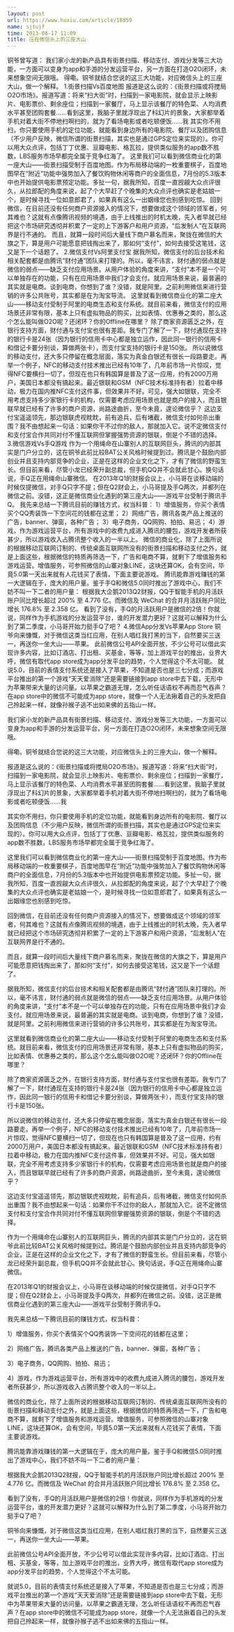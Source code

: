 ```yaml
---
layout: post
url: https://www.huxiu.com/article/18859
name: sjtujf
time: 2013-08-17 11:09
title: 压在微信头上的三座大山
---
```

铜爷曾写道： 我们家小龙的新产品具有街景扫描、移动支付、游戏分发等三大功能，一方面可以变身为app和手游的分发运营平台，另一方面在打造O2O闭环，未来想象空间无限哦。 得嘞。铜爷就结合您说的这三大功能，对应微信头上的三座大山，做一个解释。 1.街景扫描Vs百度地图 报道是这么说的：《街景扫描或将搅局O2O市场》。报道写道：将来“扫大街”时，扫描到一家电影院，就会显示上映影片、电影票价、剩余座位；扫描到一家餐厅，马上显示该餐厅的特色菜、人均消费水平甚至团购套餐……看到这里，我脑子里就浮现出了科幻片的景象，大家都举着手机对着大街不停地扫啊扫的，就为了看场电影或者吃顿便饭……我 其实你不用扫，你只要使用手机的定位功能，就能看到身边所有的电影院、餐厅以及团购信息（不少用户反映，微信所谓的街景扫描，其实也是通过GPS定位来实现的）。你可以用大众点评，包括丁丁优惠、豆瓣电影、格瓦拉，提供类似服务的app数不胜数，LBS服务市场早都完全属于竞争红海了。 这里我们可以看到微信商业化的第一座大山——街景扫描受制于百度地图。作为布局移动端的一枚重要棋子，百度地图早在“附近”功能中强势加入了餐饮购物休闲等商户的全面信息，7月份的5.3版本中也开始提供电影票预定功能。多扯一句，据我所知，百度一直觊觎大众点评很久，从拉郎配的角度来说，起了个大早赶了个晚集的大众点评也确实是老姑娘一个，是时候寻找一位如意郎君了，如果真有这么一出姻缘您也别感到吃惊。 回到微信，在目前还没有任何商户资源接入的情况下，想要做成这个领域的领军者，何其难也？这就有点像腾讯视频的境遇，由于上线推出的时机太晚，先入者早就已经把这个市场研究透彻并积累了一定的上下游客户和用户资源，“后发制人”在互联网界是行不通的。 而且，就算一段时间后大量线下商户慕名而来，聚拢在微信的大旗之下，算是用户可能愿意把钱掏出来了，那如何“支付”，如何去接受这笔钱，这又是下一个话题了。 2.微信支付Vs阿里支付宝 据我所知，微信支付的后台技术和相关配套都是由腾讯“财付通”团队来打理的。所以，毫不讳言，财付通的弱点就是微信的弱点——缺乏支付应用场景。从用户体验的角度来讲，“支付”本不是一个可以单独存在的功能，只有在应用场景中我们才会支付。就应用场景来说，最普遍的其实就是电商。谈到电商，你想到了谁？没错，就是阿里。之前利用微信来进行营销的许多公共账号，其实都是在为淘宝导流。 这里就看到微信商业化的第二座大山——移动支付受制于阿里的电商生态和支付系统。就目前来看，微信支付的应用场景还非常有限，基本上只有虚拟物品的购买，比如表情、优惠券之类的，那么这个怎么能叫做O2O呢？还闭环？你的Offline在哪里？ 除了商家资源匮乏之外，在银行支持方面，财付通与支付宝也很有差距。我专门了解了一下，财付通现在支持的银行卡是24张（因为银行的信用卡中心都是独立运作，因此同一银行的信用卡和借记卡要分别谈，算做两张卡），而支付宝支持的银行卡是150张。 所以说微信的移动支付，还大多只停留在概念层面，落实为真金白银还有很长一段路要走。再举一个例子，NFC的移动支付技术推出已经有10年了，几年前市场一片惊叹，觉得NFC要横扫一切了，但现在也只有韩国算是普及了这一应用，约有2000万用户，美国日本都没有搞起来。最近银联和GSM（NFC技术标准持有者）拉着中移动，极力在国内推NFC支付这件事，但效果并不好。可见，强大如银联，完全不用考虑支持多少家银行卡的机构，仅需要考虑应用场景也就是商户的接入，而且银联早就已经有了许多的商户资源，尚路途曲折，至今未竟，遑论微信乎？ 这边支付宝遥遥领先，那边银联虎视眈眈，前有追兵，后有堵截，微信支付如何杀出重围？我不由想起来一句话：如果你干不过你的敌人，那就加入它。说不定微信支付和支付宝合作共同对付不懂互联网但掌握强势资源的银联，倒是个不错的选择。 3.微信游戏Vs手Q游戏 作为一个用绳命在山寨别人的互联网巨头，腾讯的内部其实是门户分立的，这在铜爷此前比较BAT公关风格时候提到过。腾讯是个鼓励内部创业并且支持内部竞争的企业，正是在这样的企业文化之下，才有了微信的野蛮生长。但目前来看，尽管小龙已经荣升副总裁，但手机QQ并不会就此甘心。换句话说，手Q正在用绳命山寨微信。 在2013年Q1的财报会议上，小马哥在谈移动端的时候仅提微信，对手Q只字不提；但在Q2财会上，小马哥提及手Q两次，并都列在微信之前。没错，这正是微信商业化遇到的第三座大山——游戏平台受制于腾讯手Q。 我先来总结一下腾讯目前的赚钱方式，权当科普： 1）增值服务，你买个表情买个QQ秀装饰一下空间花的钱都在这里； 2）网络广告，腾讯各类产品上推送的广告，banner、弹窗，各种广告； 3）电子商务，QQ网购、拍拍、易迅； 4）游戏，作为游戏运营平台，所有游戏中的收费九成进入腾讯的腰包，游戏开发者所获甚少，所以游戏收入占腾讯整个收入的一半以上。 微信的商业化，除了上面所说的根据移动互联网订制的、传统桌面互联网所没有的街景扫描和移动支付之外，就是上面这些，根据微信的特质再筛选一下，广告和电商不算，就剩下了增值服务和游戏运营。增值服务，可参照微信的山寨对象LINE，这块还算OK，会有空间，毕竟5.0第一天出来就有人花钱买了表情，下面主要说游戏。 腾讯能靠游戏赚钱的第一大逻辑在于，庞大的用户量。鉴于手Q和微信5.0同时推出了游戏中心，我们不妨不叫一下二者的用户量： 根据我大企鹅2013Q2财报，QQ于智能手机的月活跃账户同比增长超过 200% 至 4.776 亿。而微信及 WeChat 的合并月活跃账户同比增长 176.8% 至 2.358 亿。 看到了没有，手Q的月活跃用户是微信的2倍！你就说，同样作为手机游戏的分发运营平台，谁的开发潜力更好？这就可以解释为什么到了第二季度，小马哥开始力挺手Q了吧？ 4.微信App分发Vs苹果App Store 铜爷向来慷慨，对于微信这类当红应用，在别人唱红我打黑的当下，自然要买三送一，再送你一坐大山——苹果。 此前微信公号API全面开放，不少公号可以借此实现许多内容，比如订酒店、打出租、买基金，等等，加上游戏平台的推出，业界大呼，微信有取代app store成为app分发平台的趋势，个人觉得这个不太可能。 就说5.0，目前的表情支付系统还是接入了苹果，不知道是否也是三七分成；而游戏平台推出的第一个游戏“天天爱消除”还是需要链接到app store中去下载，无形中为苹果带来大量的访问量。以苹果之霸道无理，怎么听任话语权不再而忍气吞声？在app store中的微信不可能成为app store，就像一个人无法揪着自己的头发把自己拎起来一样，就像孙猴子逃不出如来佛的五指山一样。

我们家小龙的新产品具有街景扫描、移动支付、游戏分发等三大功能，一方面可以变身为app和手游的分发运营平台，另一方面在打造O2O闭环，未来想象空间无限哦。

得嘞。铜爷就结合您说的这三大功能，对应微信头上的三座大山，做一个解释。

报道是这么说的：《街景扫描或将搅局O2O市场》。报道写道：将来“扫大街”时，扫描到一家电影院，就会显示上映影片、电影票价、剩余座位；扫描到一家餐厅，马上显示该餐厅的特色菜、人均消费水平甚至团购套餐……看到这里，我脑子里就浮现出了科幻片的景象，大家都举着手机对着大街不停地扫啊扫的，就为了看场电影或者吃顿便饭……我

其实你不用扫，你只要使用手机的定位功能，就能看到身边所有的电影院、餐厅以及团购信息（不少用户反映，微信所谓的街景扫描，其实也是通过GPS定位来实现的）。你可以用大众点评，包括丁丁优惠、豆瓣电影、格瓦拉，提供类似服务的app数不胜数，LBS服务市场早都完全属于竞争红海了。

这里我们可以看到微信商业化的第一座大山——街景扫描受制于百度地图。作为布局移动端的一枚重要棋子，百度地图早在“附近”功能中强势加入了餐饮购物休闲等商户的全面信息，7月份的5.3版本中也开始提供电影票预定功能。多扯一句，据我所知，百度一直觊觎大众点评很久，从拉郎配的角度来说，起了个大早赶了个晚集的大众点评也确实是老姑娘一个，是时候寻找一位如意郎君了，如果真有这么一出姻缘您也别感到吃惊。

回到微信，在目前还没有任何商户资源接入的情况下，想要做成这个领域的领军者，何其难也？这就有点像腾讯视频的境遇，由于上线推出的时机太晚，先入者早就已经把这个市场研究透彻并积累了一定的上下游客户和用户资源，“后发制人”在互联网界是行不通的。

而且，就算一段时间后大量线下商户慕名而来，聚拢在微信的大旗之下，算是用户可能愿意把钱掏出来了，那如何“支付”，如何去接受这笔钱，这又是下一个话题了。

据我所知，微信支付的后台技术和相关配套都是由腾讯“财付通”团队来打理的。所以，毫不讳言，财付通的弱点就是微信的弱点——缺乏支付应用场景。从用户体验的角度来讲，“支付”本不是一个可以单独存在的功能，只有在应用场景中我们才会支付。就应用场景来说，最普遍的其实就是电商。谈到电商，你想到了谁？没错，就是阿里。之前利用微信来进行营销的许多公共账号，其实都是在为淘宝导流。

这里就看到微信商业化的第二座大山——移动支付受制于阿里的电商生态和支付系统。就目前来看，微信支付的应用场景还非常有限，基本上只有虚拟物品的购买，比如表情、优惠券之类的，那么这个怎么能叫做O2O呢？还闭环？你的Offline在哪里？

除了商家资源匮乏之外，在银行支持方面，财付通与支付宝也很有差距。我专门了解了一下，财付通现在支持的银行卡是24张（因为银行的信用卡中心都是独立运作，因此同一银行的信用卡和借记卡要分别谈，算做两张卡），而支付宝支持的银行卡是150张。

所以说微信的移动支付，还大多只停留在概念层面，落实为真金白银还有很长一段路要走。再举一个例子，NFC的移动支付技术推出已经有10年了，几年前市场一片惊叹，觉得NFC要横扫一切了，但现在也只有韩国算是普及了这一应用，约有2000万用户，美国日本都没有搞起来。最近银联和GSM（NFC技术标准持有者）拉着中移动，极力在国内推NFC支付这件事，但效果并不好。可见，强大如银联，完全不用考虑支持多少家银行卡的机构，仅需要考虑应用场景也就是商户的接入，而且银联早就已经有了许多的商户资源，尚路途曲折，至今未竟，遑论微信乎？

这边支付宝遥遥领先，那边银联虎视眈眈，前有追兵，后有堵截，微信支付如何杀出重围？我不由想起来一句话：如果你干不过你的敌人，那就加入它。说不定微信支付和支付宝合作共同对付不懂互联网但掌握强势资源的银联，倒是个不错的选择。

作为一个用绳命在山寨别人的互联网巨头，腾讯的内部其实是门户分立的，这在铜爷此前比较BAT公关风格时候提到过。腾讯是个鼓励内部创业并且支持内部竞争的企业，正是在这样的企业文化之下，才有了微信的野蛮生长。但目前来看，尽管小龙已经荣升副总裁，但手机QQ并不会就此甘心。换句话说，手Q正在用绳命山寨微信。

在2013年Q1的财报会议上，小马哥在谈移动端的时候仅提微信，对手Q只字不提；但在Q2财会上，小马哥提及手Q两次，并都列在微信之前。没错，这正是微信商业化遇到的第三座大山——游戏平台受制于腾讯手Q。

我先来总结一下腾讯目前的赚钱方式，权当科普：

1）增值服务，你买个表情买个QQ秀装饰一下空间花的钱都在这里；

2）网络广告，腾讯各类产品上推送的广告，banner、弹窗，各种广告；

3）电子商务，QQ网购、拍拍、易迅；

4）游戏，作为游戏运营平台，所有游戏中的收费九成进入腾讯的腰包，游戏开发者所获甚少，所以游戏收入占腾讯整个收入的一半以上。

微信的商业化，除了上面所说的根据移动互联网订制的、传统桌面互联网所没有的街景扫描和移动支付之外，就是上面这些，根据微信的特质再筛选一下，广告和电商不算，就剩下了增值服务和游戏运营。增值服务，可参照微信的山寨对象LINE，这块还算OK，会有空间，毕竟5.0第一天出来就有人花钱买了表情，下面主要说游戏。

腾讯能靠游戏赚钱的第一大逻辑在于，庞大的用户量。鉴于手Q和微信5.0同时推出了游戏中心，我们不妨不叫一下二者的用户量：

根据我大企鹅2013Q2财报，QQ于智能手机的月活跃账户同比增长超过 200% 至 4.776 亿。而微信及 WeChat 的合并月活跃账户同比增长 176.8% 至 2.358 亿。

看到了没有，手Q的月活跃用户是微信的2倍！你就说，同样作为手机游戏的分发运营平台，谁的开发潜力更好？这就可以解释为什么到了第二季度，小马哥开始力挺手Q了吧？

铜爷向来慷慨，对于微信这类当红应用，在别人唱红我打黑的当下，自然要买三送一，再送你一坐大山——苹果。

此前微信公号API全面开放，不少公号可以借此实现许多内容，比如订酒店、打出租、买基金，等等，加上游戏平台的推出，业界大呼，微信有取代app store成为app分发平台的趋势，个人觉得这个不太可能。

就说5.0，目前的表情支付系统还是接入了苹果，不知道是否也是三七分成；而游戏平台推出的第一个游戏“天天爱消除”还是需要链接到app store中去下载，无形中为苹果带来大量的访问量。以苹果之霸道无理，怎么听任话语权不再而忍气吞声？在app store中的微信不可能成为app store，就像一个人无法揪着自己的头发把自己拎起来一样，就像孙猴子逃不出如来佛的五指山一样。

